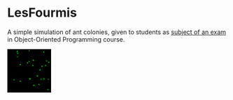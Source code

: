 # LesFourmis
A simple simulation of ant colonies, given to students as [subject of an exam](http://webia.lip6.fr/~chenm/Teaching/2017/2I002/TMEsolo/LesFourmis.html) in Object-Oriented Programming course.

![](fourmis.gif)
